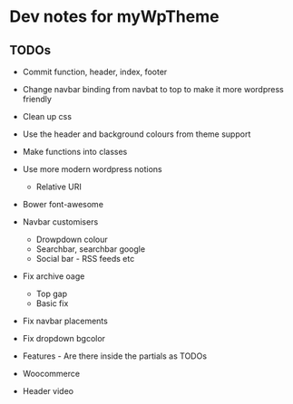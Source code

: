 Dev notes for myWpTheme
=======================

TODOs
----------------------

* Commit function, header, index, footer

* Change navbar binding from navbat to top to make it more wordpress friendly
* Clean up css
* Use the header and background colours from theme support
* Make functions into classes
* Use more modern wordpress notions
    * Relative URI
* Bower font-awesome
* Navbar customisers
    * Drowpdown colour
    * Searchbar, searchbar google
    * Social bar - RSS feeds etc
* Fix archive oage
    * Top gap
    * Basic fix
* Fix navbar placements
* Fix dropdown bgcolor

* Features - Are there inside the partials as TODOs

* Woocommerce
* Header video